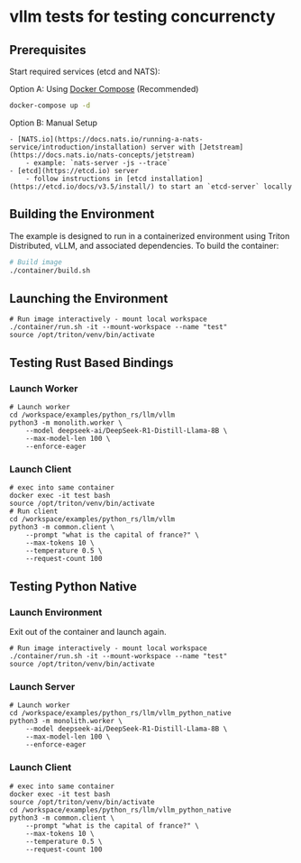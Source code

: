<!--
SPDX-FileCopyrightText: Copyright (c) 2025 NVIDIA CORPORATION & AFFILIATES. All rights reserved.
SPDX-License-Identifier: Apache-2.0

Licensed under the Apache License, Version 2.0 (the "License");
you may not use this file except in compliance with the License.
You may obtain a copy of the License at

http://www.apache.org/licenses/LICENSE-2.0

Unless required by applicable law or agreed to in writing, software
distributed under the License is distributed on an "AS IS" BASIS,
WITHOUT WARRANTIES OR CONDITIONS OF ANY KIND, either express or implied.
See the License for the specific language governing permissions and
limitations under the License.
-->

# vllm tests for testing concurrencty

## Prerequisites

Start required services (etcd and NATS):

   Option A: Using [Docker Compose](/runtime/rust/docker-compose.yml) (Recommended)
   ```bash
   docker-compose up -d
   ```

   Option B: Manual Setup

    - [NATS.io](https://docs.nats.io/running-a-nats-service/introduction/installation) server with [Jetstream](https://docs.nats.io/nats-concepts/jetstream)
        - example: `nats-server -js --trace`
    - [etcd](https://etcd.io) server
        - follow instructions in [etcd installation](https://etcd.io/docs/v3.5/install/) to start an `etcd-server` locally

## Building the Environment

The example is designed to run in a containerized environment using Triton Distributed, vLLM, and associated dependencies. To build the container:

```bash
# Build image
./container/build.sh
```

## Launching the Environment
```
# Run image interactively - mount local workspace
./container/run.sh -it --mount-workspace --name "test"
source /opt/triton/venv/bin/activate
```

## Testing Rust Based Bindings

### Launch Worker

```
# Launch worker
cd /workspace/examples/python_rs/llm/vllm
python3 -m monolith.worker \
    --model deepseek-ai/DeepSeek-R1-Distill-Llama-8B \
    --max-model-len 100 \
    --enforce-eager
```

### Launch Client

```
# exec into same container
docker exec -it test bash
source /opt/triton/venv/bin/activate
# Run client
cd /workspace/examples/python_rs/llm/vllm
python3 -m common.client \
    --prompt "what is the capital of france?" \
    --max-tokens 10 \
    --temperature 0.5 \
	--request-count 100
```

## Testing Python Native

### Launch Environment

Exit out of the container and launch again.

```
# Run image interactively - mount local workspace
./container/run.sh -it --mount-workspace --name "test"
source /opt/triton/venv/bin/activate
```

### Launch Server

```
# Launch worker
cd /workspace/examples/python_rs/llm/vllm_python_native
python3 -m monolith.worker \
    --model deepseek-ai/DeepSeek-R1-Distill-Llama-8B \
    --max-model-len 100 \
    --enforce-eager
```

### Launch Client

```
# exec into same container
docker exec -it test bash
source /opt/triton/venv/bin/activate
cd /workspace/examples/python_rs/llm/vllm_python_native
python3 -m common.client \
    --prompt "what is the capital of france?" \
    --max-tokens 10 \
    --temperature 0.5 \
	--request-count 100
```

